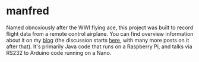 # manfred

Named obnoxiously after the WWI flying ace, this project was built to record flight data from a remote control airplane. You can find overview information about it on my [blog](https://lohbihler.wordpress.com/) (the discussion starts [here](https://lohbihler.wordpress.com/2016/04/09/new-start/), with many more posts on it after that). It's primarily Java code that runs on a Raspberry Pi, and talks via RS232 to Arduino code running on a Nano.
